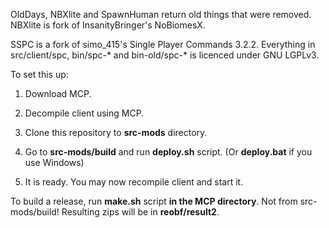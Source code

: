 OldDays, NBXlite and SpawnHuman return old things that were removed.
NBXlite is fork of InsanityBringer's NoBiomesX.

SSPC is a fork of simo_415's Single Player Commands 3.2.2.
Everything in src/client/spc, bin/spc-* and bin-old/spc-* is licenced under GNU LGPLv3.

To set this up:

1.  Download MCP.

2.  Decompile client using MCP.

3.  Clone this repository to **src-mods** directory.

4.  Go to **src-mods/build** and run **deploy.sh** script. (Or **deploy.bat** if you use Windows)

5.  It is ready. You may now recompile client and start it.

To build a release, run **make.sh** script **in the MCP directory**. Not from src-mods/build!
Resulting zips will be in **reobf/result2**.